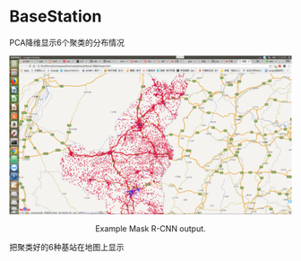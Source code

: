# BaseStation
PCA降维显示6个聚类的分布情况

<div align="center">
  <img src="pics/121079271.jpg" width="700px" />
  <p>Example Mask R-CNN output.</p>
</div>

把聚类好的6种基站在地图上显示
